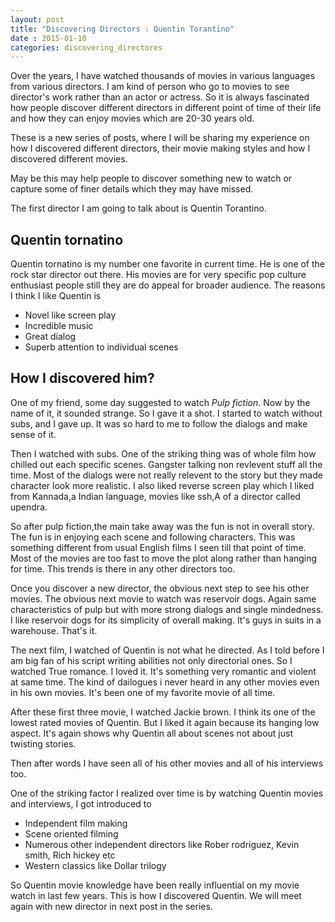 ```yaml
---           
layout: post
title: "Discovering Directors : Quentin Torantino"
date : 2015-01-10
categories: discovering_directores
---
```


Over the years, I have watched thousands of movies in various languages from various directors. I am kind of person who go to movies to see director's work rather than an actor or actress. So it is always fascinated how people discover different directors in different point of time of their life and how they can enjoy movies which are 20-30 years old.

These is a new series of posts, where I will be sharing my experience on how I discovered different directors, their movie making styles and how I discovered different movies. 

May be this may help people to discover something new to watch or capture some of finer details which they may have missed.

The first director I am going to talk about is Quentin Torantino.

## Quentin tornatino

Quentin tornatino is my number one favorite in current time. He is one of the rock star director out there. His movies are for very specific pop culture enthusiast people still they are do appeal for broader audience. The reasons I think I like Quentin is

* Novel like screen play
* Incredible music
* Great dialog
* Superb attention to individual scenes


## How I discovered him?

One of my friend, some day suggested to watch *Pulp fiction*. Now by the name of it, it sounded strange. So I gave it a shot. I started to watch without subs, and I gave up. It was so hard to me to follow the dialogs and make sense of it.

Then I watched with subs. One of the striking thing was of whole film how chilled out each specific scenes. Gangster talking non revlevent stuff all the time. Most of the dialogs were not really relevent to the story but they made character look more realistic. I also liked reverse screen play which I liked from Kannada,a Indian language, movies like ssh,A of a director called upendra.

So after pulp fiction,the main take away was the fun is not in overall story. The fun is in enjoying each scene and following characters. This was something different from usual English films I seen till that point of time. Most of the movies are too fast to move the plot along rather than hanging for time. This trends is there in any other directors too.

Once you discover a new director, the obvious next step to see his other movies. The obvious next movie to watch was reservoir dogs. Again same characteristics of pulp but with more strong dialogs and single mindedness. I like reservoir dogs for its simplicity of overall making. It's guys in suits in a warehouse. That's it.

The next film, I watched of Quentin is not what he directed. As I told before I am big fan of his script writing abilities not only directorial ones. So I watched True romance. I loved it. It's something very romantic and violent at same time. The kind of dailogues i never heard in any other movies even in his own movies. It's been one of my favorite movie of all time.

After these first three movie, I watched Jackie brown. I think its one of the lowest rated movies of Quentin. But I liked it again because its hanging low aspect. It's again shows why Quentin all about scenes not about just twisting stories.

Then after words I have seen all of his other movies and all of his interviews too. 

One of the striking factor I realized over time is by watching Quentin movies and interviews, I got introduced to 

* Independent film making
* Scene oriented filming 
* Numerous other independent directors like Rober rodriguez, Kevin smith, Rich hickey etc
* Western classics like Dollar trilogy

So Quentin movie knowledge have been really influential on my movie watch in last few years. This is how I discovered Quentin. We will meet again with new director in next post in the series.








